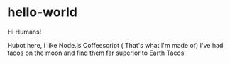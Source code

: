 # hello-world
Hi Humans!

Hubot here, I like Node.js Coffeescript ( That's what I'm made of)
I've had tacos on the moon and find them far superior to Earth Tacos
